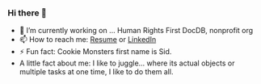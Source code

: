 ### Hi there 👋

- 🔭 I’m currently working on ... Human Rights First DocDB, nonprofit org
- 📫 How to reach me: [Resume](https://docs.google.com/document/d/15UVDtw9peYlIi_zlgla0wNMElbHlpsXG3czMGlMXOk0/edit?usp=sharing) or [LinkedIn](https://www.linkedin.com/in/mmostella/)
- ⚡ Fun fact: Cookie Monsters first name is Sid.
- A little fact about me: I like to juggle... where its actual objects or multiple tasks at one time, I like to do them all.

<!--
**MMostella/MMostella** is a ✨ _special_ ✨ repository because its `README.md` (this file) appears on your GitHub profile.
-->
